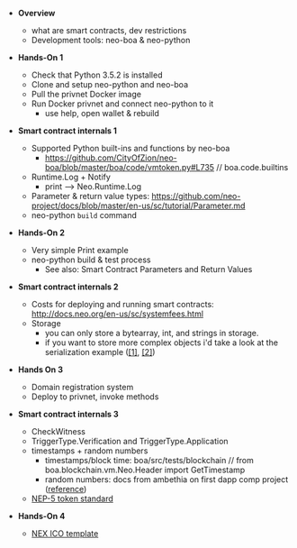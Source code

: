 * **Overview**
    * what are smart contracts, dev restrictions
    * Development tools: neo-boa & neo-python

* **Hands-On 1**
    * Check that Python 3.5.2 is installed
    * Clone and setup neo-python and neo-boa
    * Pull the privnet Docker image
    * Run Docker privnet and connect neo-python to it
        * use help, open wallet & rebuild

* **Smart contract internals 1**
    * Supported Python built-ins and functions by neo-boa
        * https://github.com/CityOfZion/neo-boa/blob/master/boa/code/vmtoken.py#L735 // boa.code.builtins
    * Runtime.Log + Notify
        * print —> Neo.Runtime.Log
    * Parameter & return value types: https://github.com/neo-project/docs/blob/master/en-us/sc/tutorial/Parameter.md
    * neo-python `build` command

* **Hands-On 2**
    * Very simple Print example
    * neo-python build & test process
        * See also: Smart Contract Parameters and Return Values

* **Smart contract internals 2**
    * Costs for deploying and running smart contracts: http://docs.neo.org/en-us/sc/systemfees.html
    * Storage
        * you can only store a bytearray, int, and strings in storage.
        * if you want to store more complex objects i'd take a look at the serialization example ([[1]](https://github.com/CityOfZion/neo-boa/blob/master/boa/tests/src/SerializationTest.py), [[2]](https://github.com/CityOfZion/neo-boa/blob/master/boa/tests/src/SerializationTest2.py))

* **Hands On 3**
    * Domain registration system
    * Deploy to privnet, invoke methods

* **Smart contract internals 3**
    * CheckWitness
    * TriggerType.Verification and TriggerType.Application
    * timestamps + random numbers
        * timestamps/block time: boa/src/tests/blockchain // from boa.blockchain.vm.Neo.Header import GetTimestamp
        * random numbers: docs from ambethia on first dapp comp project ([reference](https://medium.com/proof-of-working/coz-first-dapps-competition-dapp-review-3a6b284afaef#414c))
    * [NEP-5 token standard](https://github.com/neo-project/proposals/blob/master/nep-5.mediawiki)

* **Hands-On 4**
    * [NEX ICO template](https://github.com/neonexchange/neo-ico-template)
